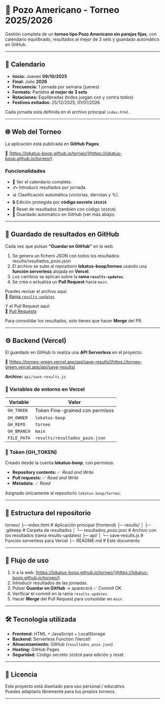 # 🏓 Pozo Americano - Torneo 2025/2026

Gestión completa de un **torneo tipo Pozo Americano sin parejas fijas**, con calendario equilibrado, resultados al mejor de 3 sets y guardado automático en GitHub.

---

## 📅 Calendario

- **Inicio:** Jueves **09/10/2025**
- **Final:** Julio **2026**
- **Frecuencia:** 1 jornada por semana (jueves)
- **Formato:** Partidos **al mejor de 3 sets**
- **Rotaciones:** Equilibradas (todos juegan con y contra todos)
- **Festivos evitados:** 25/12/2025, 01/01/2026

Cada jornada está definida en el archivo principal `index.html`.

---

## 🌐 Web del Torneo

La aplicación está publicada en **GitHub Pages**:

🔗 [https://lokatus-boop.github.io/torneo/](https://lokatus-boop.github.io/torneo/)

### Funcionalidades
- 🧾 Ver el calendario completo.
- ✍️ Introducir resultados por jornada.
- 📊 Clasificación automática (victorias, derrotas y %).
- 🔒 Edición protegida por **código secreto `101010`**.
- 🔁 Reset de resultados (también con código `101010`).
- 💾 Guardado automático en GitHub (ver más abajo).

---

## 💾 Guardado de resultados en GitHub

Cada vez que pulsas **“Guardar en GitHub”** en la web:

1. Se genera un fichero JSON con todos los resultados:
results/resultados_pozo.json
2. El archivo se sube al repositorio **lokatus-boop/torneo** usando una **función serverless** alojada en **Vercel**.
3. Los cambios se aplican sobre la **rama `results-updates`**.
4. Se crea o actualiza un **Pull Request** hacia `main`.

Puedes revisar el archivo aquí:  
🔗 [Rama `results-updates`](https://github.com/lokatus-boop/torneo/tree/results-updates/results)

Y el Pull Request aquí:  
🔗 [Pull Requests](https://github.com/lokatus-boop/torneo/pulls)

Para consolidar los resultados, solo tienes que hacer **Merge** del PR.

---

## ⚙️ Backend (Vercel)

El guardado en GitHub lo realiza una **API Serverless** en el proyecto:

🔗 [https://torneo-green.vercel.app/api/save-results](https://torneo-green.vercel.app/api/save-results)

**Archivo:** `api/save-results.js`

### 🔐 Variables de entorno en Vercel

| Variable      | Valor                            |
|---------------|----------------------------------|
| `GH_TOKEN`    | Token Fine-grained con permisos  |
| `GH_OWNER`    | `lokatus-boop`                   |
| `GH_REPO`     | `torneo`                         |
| `GH_BRANCH`   | `main`                           |
| `FILE_PATH`   | `results/resultados_pozo.json`   |

### 🔑 Token (GH_TOKEN)
Creado desde la cuenta **lokatus-boop**, con permisos:
- **Repository contents:** ✅ *Read and Write*
- **Pull requests:** ✅ *Read and Write*
- **Metadata:** ✅ *Read*

Asignado únicamente al repositorio `lokatus-boop/torneo`.

---

## 🧱 Estructura del repositorio

torneo/
├─ index.html # Aplicación principal (frontend)
├─ results/
│ ├─ .gitkeep # Carpeta de resultados
│ └─ resultados_pozo.json # Archivo con los resultados (rama results-updates)
├─ api/
│ └─ save-results.js # Función serverless para Vercel
├─ README.md # Este documento

---

## 🚀 Flujo de uso

1. Ir a la web: [https://lokatus-boop.github.io/torneo/](https://lokatus-boop.github.io/torneo/)
2. Introducir resultados de las jornadas.
3. Pulsar **Guardar en GitHub** → aparecerá ✅ *Commit OK*.
4. Verificar el commit en la rama `results-updates`.
5. Hacer **Merge** del Pull Request para consolidar en `main`.

---

## 🛠️ Tecnología utilizada

- **Frontend:** HTML + JavaScript + LocalStorage  
- **Backend:** Serverless Function (Vercel)  
- **Almacenamiento:** GitHub (`resultados_pozo.json`)  
- **Hosting:** GitHub Pages  
- **Seguridad:** Código secreto `101010` para edición y reset  

---

## 📜 Licencia

Este proyecto está diseñado para uso personal / educativo.  
Puedes adaptarlo libremente para tus propios torneos.

---
